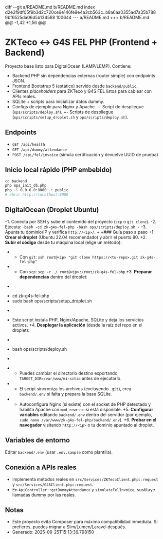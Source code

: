 diff --git a/README.md b/README.md
index d2e3f9df05f9b3d2c720ce6e146fe9e4a3cb563c..b8a6aa0355ad7a35b7889bf6525da06d5b134588 100644
--- a/README.md
+++ b/README.md
@@ -1,42 +1,56 @@
 # ZKTeco ↔ G4S FEL PHP (Frontend + Backend)
 
 Proyecto base listo para DigitalOcean (LAMP/LEMP). Contiene:
 - Backend PHP sin dependencias externas (router simple) con endpoints JSON.
 - Frontend Bootstrap 5 (estático) servido desde `backend/public`.
 - Clientes *placeholders* para ZKTeco y G4S FEL listos para cablear con APIs reales.
 - SQLite + scripts para inicializar datos dummy.
 - Configs de ejemplo para Nginx y Apache.
-- Script de despliegue (`ops/scripts/deploy.sh`).
+- Scripts de despliegue (`ops/scripts/setup_droplet.sh` y `ops/scripts/deploy.sh`).
 
 ## Endpoints
 - `GET /api/health`
 - `GET /api/dummy/attendance`
 - `POST /api/fel/invoice`  (simula certificación y devuelve UUID de prueba)
 
 ## Inicio local rápido (PHP embebido)
 ```bash
 cd backend
 php ops_init_db.php
 php -S 0.0.0.0:8080 -t public
 # abrir http://localhost:8080
 ```
 
 ## DigitalOcean (Droplet Ubuntu)
-1. Conecta por SSH y sube el contenido del proyecto (`scp` o `git clone`).
-2. Ejecuta:
-```bash
-cd zk-g4s-fel-php
-bash ops/scripts/deploy.sh
-```
-3. Apunta tu dominio/IP y verifica `http://<ip>/`.
+
+### Guía paso a paso
+1. **Crear el droplet** (Ubuntu 22.04 recomendado) y abrir el puerto 80.
+2. **Subir el código** desde tu máquina local (elige un método):
+   - Con `git`: `ssh root@<ip> "git clone https://<tu-repo>.git zk-g4s-fel-php"`
+   - Con `scp`: `scp -r ./ root@<ip>:/root/zk-g4s-fel-php`
+3. **Preparar dependencias** dentro del droplet:
+   ```bash
+   cd zk-g4s-fel-php
+   sudo bash ops/scripts/setup_droplet.sh
+   ```
+   Este script instala PHP, Nginx/Apache, SQLite y deja los servicios activos.
+4. **Desplegar la aplicación** (desde la raíz del repo en el droplet):
+   ```bash
+   bash ops/scripts/deploy.sh
+   ```
+   - Puedes cambiar el directorio destino exportando `TARGET_DIR=/var/www/mi-sitio` antes de ejecutarlo.
+   - El script sincroniza los archivos (excluyendo `.git`), crea `backend/.env` si falta y prepara la base SQLite.
+   - Autoconfigura Nginx (si existe) con el socket de PHP detectado y habilita Apache con `mod_rewrite` si está disponible.
+5. **Configurar variables** editando `backend/.env` dentro del servidor (por ejemplo, `sudo nano /var/www/zk-g4s-fel-php/backend/.env`).
+6. **Probar en el navegador** visitando `http://<ip>` o tu dominio apuntado al droplet.
 
 ## Variables de entorno
 Editar `backend/.env` (usar `.env.sample` como plantilla).
 
 ## Conexión a APIs reales
 - Implementa métodos reales en `src/Services/ZKTecoClient.php::request` y `src/Services/G4SClient.php::request`.
 - En `ApiController::getDummyAttendance` y `simulateFelInvoice`, sustituye llamadas dummy por las reales.
 
 ## Notas
 - Este proyecto evita Composer para máxima compatibilidad inmediata. Si prefieres, puedes migrar a Slim/Lumen/Laravel después.
 - Generado: 2025-09-25T15:13:36.798150
